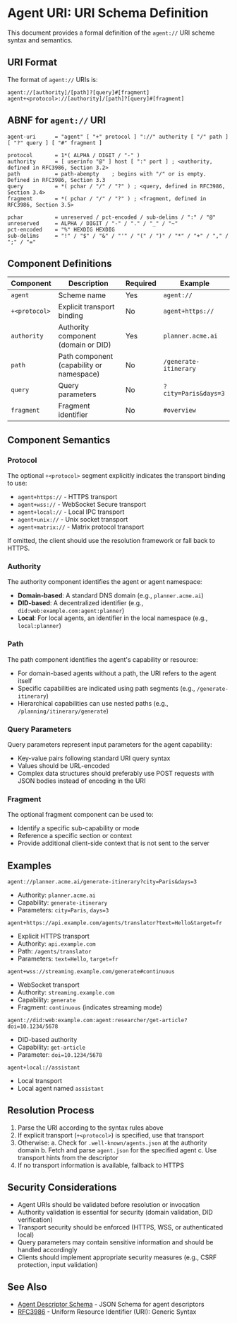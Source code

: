 # Agent URI: URI Schema Definition

This document provides a formal definition of the `agent://` URI scheme syntax and semantics.

## URI Format

The format of `agent://` URIs is:

```
agent://[authority]/[path]?[query]#[fragment] 
agent+<protocol>://[authority]/[path]?[query]#[fragment]
```

## ABNF for `agent://` URI

```
agent-uri      = "agent" [ "+" protocol ] "://" authority [ "/" path ] [ "?" query ] [ "#" fragment ]

protocol       = 1*( ALPHA / DIGIT / "-" )
authority      = [ userinfo "@" ] host [ ":" port ] ; <authority, defined in RFC3986, Section 3.2>
path           = path-abempty    ; begins with "/" or is empty. Defined in RFC3986, Section 3.3
query          = *( pchar / "/" / "?" ) ; <query, defined in RFC3986, Section 3.4>
fragment       = *( pchar / "/" / "?" ) ; <fragment, defined in RFC3986, Section 3.5>

pchar          = unreserved / pct-encoded / sub-delims / ":" / "@"
unreserved     = ALPHA / DIGIT / "-" / "." / "_" / "~"
pct-encoded    = "%" HEXDIG HEXDIG
sub-delims     = "!" / "$" / "&" / "'" / "(" / ")" / "*" / "+" / "," / ";" / "="
```

## Component Definitions

| Component | Description | Required | Example |
|-----------|-------------|----------|---------|
| `agent` | Scheme name | Yes | `agent://` |
| `+<protocol>` | Explicit transport binding | No | `agent+https://` |
| `authority` | Authority component (domain or DID) | Yes | `planner.acme.ai` |
| `path` | Path component (capability or namespace) | No | `/generate-itinerary` |
| `query` | Query parameters | No | `?city=Paris&days=3` |
| `fragment` | Fragment identifier | No | `#overview` |

## Component Semantics

### Protocol

The optional `+<protocol>` segment explicitly indicates the transport binding to use:

- `agent+https://` - HTTPS transport
- `agent+wss://` - WebSocket Secure transport
- `agent+local://` - Local IPC transport
- `agent+unix://` - Unix socket transport
- `agent+matrix://` - Matrix protocol transport

If omitted, the client should use the resolution framework or fall back to HTTPS.

### Authority

The authority component identifies the agent or agent namespace:

- **Domain-based**: A standard DNS domain (e.g., `planner.acme.ai`)
- **DID-based**: A decentralized identifier (e.g., `did:web:example.com:agent:planner`)
- **Local**: For local agents, an identifier in the local namespace (e.g., `local:planner`)

### Path

The path component identifies the agent's capability or resource:

- For domain-based agents without a path, the URI refers to the agent itself
- Specific capabilities are indicated using path segments (e.g., `/generate-itinerary`)
- Hierarchical capabilities can use nested paths (e.g., `/planning/itinerary/generate`)

### Query Parameters

Query parameters represent input parameters for the agent capability:

- Key-value pairs following standard URI query syntax
- Values should be URL-encoded
- Complex data structures should preferably use POST requests with JSON bodies instead of encoding in the URI

### Fragment

The optional fragment component can be used to:

- Identify a specific sub-capability or mode
- Reference a specific section or context
- Provide additional client-side context that is not sent to the server

## Examples

```
agent://planner.acme.ai/generate-itinerary?city=Paris&days=3
```
- Authority: `planner.acme.ai`
- Capability: `generate-itinerary`
- Parameters: `city=Paris`, `days=3`

```
agent+https://api.example.com/agents/translator?text=Hello&target=fr
```
- Explicit HTTPS transport
- Authority: `api.example.com`
- Path: `/agents/translator`
- Parameters: `text=Hello`, `target=fr`

```
agent+wss://streaming.example.com/generate#continuous
```
- WebSocket transport
- Authority: `streaming.example.com`
- Capability: `generate`
- Fragment: `continuous` (indicates streaming mode)

```
agent://did:web:example.com:agent:researcher/get-article?doi=10.1234/5678
```
- DID-based authority
- Capability: `get-article`
- Parameter: `doi=10.1234/5678`

```
agent+local://assistant
```
- Local transport
- Local agent named `assistant`

## Resolution Process

1. Parse the URI according to the syntax rules above
2. If explicit transport (`+<protocol>`) is specified, use that transport
3. Otherwise:
   a. Check for `.well-known/agents.json` at the authority domain
   b. Fetch and parse `agent.json` for the specified agent
   c. Use transport hints from the descriptor
4. If no transport information is available, fallback to HTTPS

## Security Considerations

- Agent URIs should be validated before resolution or invocation
- Authority validation is essential for security (domain validation, DID verification)
- Transport security should be enforced (HTTPS, WSS, or authenticated local)
- Query parameters may contain sensitive information and should be handled accordingly
- Clients should implement appropriate security measures (e.g., CSRF protection, input validation)

## See Also

- [Agent Descriptor Schema](agent-descriptor-schema.json) - JSON Schema for agent descriptors
- [RFC3986](https://tools.ietf.org/html/rfc3986) - Uniform Resource Identifier (URI): Generic Syntax
